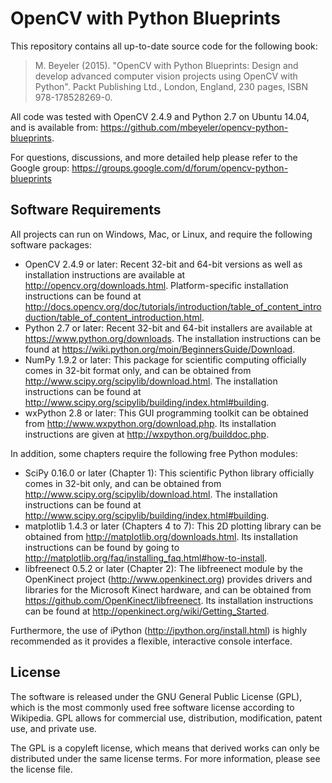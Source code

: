# OpenCV with Python Blueprints

This repository contains all up-to-date source code for the following book:

> M. Beyeler (2015). "OpenCV with Python Blueprints: Design and develop advanced computer vision projects using OpenCV
> with Python". Packt Publishing Ltd., London, England, 230 pages, ISBN 978-178528269-0.

All code was tested with OpenCV 2.4.9 and Python 2.7 on Ubuntu 14.04, and is available from:
https://github.com/mbeyeler/opencv-python-blueprints.

For questions, discussions, and more detailed help please refer to the Google group:
https://groups.google.com/d/forum/opencv-python-blueprints


## Software Requirements
All projects can run on Windows, Mac, or Linux, and require the following software packages:
* OpenCV 2.4.9 or later: Recent 32-bit and 64-bit versions as well as installation instructions are available at
http://opencv.org/downloads.html. Platform-specific installation instructions can be found at
http://docs.opencv.org/doc/tutorials/introduction/table_of_content_introduction/table_of_content_introduction.html.
* Python 2.7 or later: Recent 32-bit and 64-bit installers are available at https://www.python.org/downloads. The
installation instructions can be found at https://wiki.python.org/moin/BeginnersGuide/Download.
* NumPy 1.9.2 or later: This package for scientific computing officially comes in 32-bit format only, and can be
obtained from http://www.scipy.org/scipylib/download.html. The installation instructions can be found at 
http://www.scipy.org/scipylib/building/index.html#building.
* wxPython 2.8 or later: This GUI programming toolkit can be obtained from http://www.wxpython.org/download.php.
Its installation instructions are given at http://wxpython.org/builddoc.php.

In addition, some chapters require the following free Python modules:
* SciPy 0.16.0 or later (Chapter 1): This scientific Python library officially comes in 32-bit only, and can be obtained
from http://www.scipy.org/scipylib/download.html. The installation instructions can be found at
http://www.scipy.org/scipylib/building/index.html#building.
* matplotlib 1.4.3 or later (Chapters 4 to 7): This 2D plotting library can be obtained from
http://matplotlib.org/downloads.html. Its installation instructions can be found by going to
http://matplotlib.org/faq/installing_faq.html#how-to-install.
* libfreenect 0.5.2 or later (Chapter 2): The libfreenect module by the OpenKinect project (http://www.openkinect.org)
provides drivers and libraries for the Microsoft Kinect hardware, and can be obtained from
https://github.com/OpenKinect/libfreenect. Its installation instructions can be found at
http://openkinect.org/wiki/Getting_Started.

Furthermore, the use of iPython (http://ipython.org/install.html) is highly recommended as it provides a flexible,
interactive console interface.

## License
The software is released under the GNU General Public License (GPL), which is the most commonly used free software
license according to Wikipedia. GPL allows for commercial use, distribution, modification, patent use, and private use.

The GPL is a copyleft license, which means that derived works can only be distributed under the same license terms.
For more information, please see the license file.